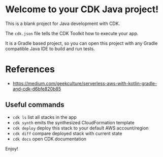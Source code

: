 # Welcome to your CDK Java project!

This is a blank project for Java development with CDK.

The `cdk.json` file tells the CDK Toolkit how to execute your app.

It is a Gradle based project, so you can open this project with any Gradle compatible Java IDE to build and run tests.

# References
- https://medium.com/geekculture/serverless-aws-with-kotlin-gradle-and-cdk-d6bfe820b85

## Useful commands

 * `cdk ls`          list all stacks in the app
 * `cdk synth`       emits the synthesized CloudFormation template
 * `cdk deploy`      deploy this stack to your default AWS account/region
 * `cdk diff`        compare deployed stack with current state
 * `cdk docs`        open CDK documentation

Enjoy!
